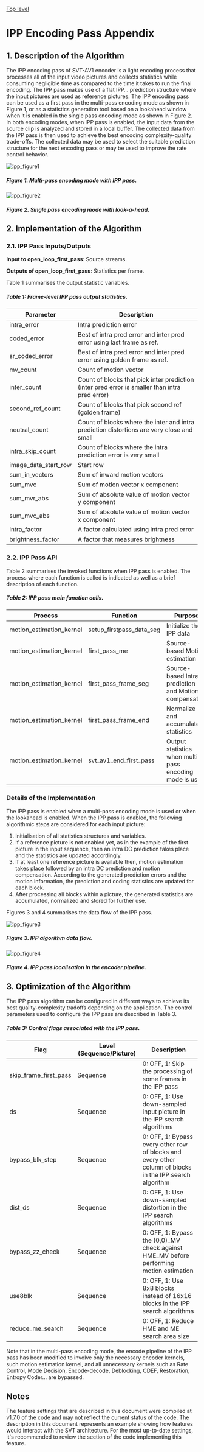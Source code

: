 [Top level](../README.md)

# IPP Encoding Pass Appendix

## 1. Description of the Algorithm

The IPP encoding pass of SVT-AV1 encoder is a light encoding process that
processes all of the input video pictures and collects statistics while
consuming negligible time as compared to the time it takes to run the final
encoding. The IPP pass makes use of a flat IPP… prediction structure where the
input pictures are used as reference pictures. The IPP encoding pass can be
used as a first pass in the multi-pass encoding mode as shown in Figure 1, or
as a statistics generation tool based on a lookahead window when it is enabled
in the single pass encoding mode as shown in Figure 2. In both encoding modes,
when IPP pass is enabled, the input data from the source clip is analyzed and
stored in a local buffer. The collected data from the IPP pass is then used to
achieve the best encoding complexity-quality trade-offs. The collected data may
be used to select the suitable prediction structure for the next encoding pass
or may be used to improve the rate control behavior.

![ipp_figure1](./img/ipp_figure1.PNG)
##### Figure 1. Multi-pass encoding mode with IPP pass.

![ipp_figure2](./img/ipp_figure2.PNG)
##### Figure 2. Single pass encoding mode with look-a-head.

## 2. Implementation of the Algorithm

### 2.1. IPP Pass Inputs/Outputs

**Input to open_loop_first_pass**: Source streams.

**Outputs of open_loop_first_pass**: Statistics per frame.

Table 1 summarises the output statistic variables.

##### Table 1: Frame-level IPP pass output statistics.
| **Parameter**        | **Description**                                                                                |
| -----------          | -----------------                                                                              |
| intra_error          | Intra prediction error                                                                         |
| coded_error          | Best of intra pred error and inter pred error using last frame as ref.                         |
| sr_coded_error       | Best of intra pred error and inter pred error using golden frame as ref.                       |
| mv_count             | Count of motion vector                                                                         |
| inter_count          | Count of blocks that pick inter prediction (inter pred error is smaller than intra pred error) |
| second_ref_count     | Count of blocks that pick second ref (golden frame)                                            |
| neutral_count        | Count of blocks where the inter and intra prediction distortions are very close and small      |
| intra_skip_count     | Count of blocks where the intra prediction error is very small                                 |
| image_data_start_row | Start row                                                                                      |
| sum_in_vectors       | Sum of inward motion vectors                                                                   |
| sum_mvc              | Sum of motion vector x component                                                               |
| sum_mvr_abs          | Sum of absolute value of motion vector y component                                             |
| sum_mvc_abs          | Sum of absolute value of motion vector x component                                             |
| intra_factor         | A factor calculated using intra pred error                                                     |
| brightness_factor    | A factor that measures brightness                                                              |

### 2.2. IPP Pass API

Table 2 summarises the invoked functions when IPP pass is enabled. The process
where each function is called is indicated as well as a brief description of
each function.

##### Table 2: IPP pass main function calls.
| **Process**              | **Function**             | **Purpose**                                             |
| -----------              | -----------------        | -----------------                                       |
| motion_estimation_kernel | setup_firstpass_data_seg | Initialize the IPP data                                 |
| motion_estimation_kernel | first_pass_me            | Source-based Motion estimation                          |
| motion_estimation_kernel | first_pass_frame_seg     | Source-based Intra prediction and Motion compensation   |
| motion_estimation_kernel | first_pass_frame_end     | Normalize and accumulate statistics                     |
| motion_estimation_kernel | svt_av1_end_first_pass   | Output statistics when multi-pass encoding mode is used |

### Details of the Implementation

The IPP pass is enabled when a multi-pass encoding mode is used or when the lookahead is enabled. When the IPP pass is enabled, the following algorithmic steps are considered for each input picture:

1. Initialisation of all statistics structures and variables.
2. If a reference picture is not enabled yet, as in the example of the first picture in the input sequence, then an intra DC prediction takes place and the statistics are updated accordingly.
3. If at least one reference picture is available then, motion estimation takes place followed by an intra DC prediction and motion compensation. According to the generated prediction errors and the motion information, the prediction and coding statistics are updated for each block.
4. After processing all blocks within a picture, the generated statistics are accumulated, normalized and stored for further use.

Figures 3 and 4 summarises the data flow of the IPP pass.

![ipp_figure3](./img/ipp_figure3.PNG)
##### Figure 3. IPP algorithm data flow.

![ipp_figure4](./img/ipp_figure4.PNG)
##### Figure 4. IPP pass localisation in the encoder pipeline.

## 3. Optimization of the Algorithm

The IPP pass algorithm can be configured in different ways to achieve its best
quality-complexity tradoffs depending on the application. The control
parameters used to configure the IPP pass are described in Table 3.

##### Table 3: Control flags associated with the IPP pass.
| **Flag**              | **Level (Sequence/Picture)** | **Description**      |
| -----------           | -----------------            | -----------------    |
| skip_frame_first_pass | Sequence                     | 0: OFF, 1: Skip the processing of some frames in the IPP pass |
| ds                    | Sequence                     | 0: OFF, 1: Use down-sampled input picture in the IPP search algorithms |
| bypass_blk_step       | Sequence                     | 0: OFF, 1: Bypass every other row of blocks and every other column of blocks in the IPP search algorithm |
| dist_ds               | Sequence                     | 0: OFF, 1: Use down-sampled distortion in the IPP search algorithms |
| bypass_zz_check       | Sequence                     | 0: OFF, 1: Bypass the (0,0)_MV check against HME_MV before performing motion estimation |
| use8blk               | Sequence                     | 0: OFF, 1: Use 8x8 blocks instead of 16x16 blocks in the IPP search algorithms |
| reduce_me_search      | Sequence                     | 0: OFF, 1: Reduce HME and ME search area size |

Note that in the multi-pass encoding mode, the encode pipeline of the IPP pass
has been modified to involve only the necessary encoder kernels, such motion
estimation kernel, and all unnecessary kernels such as Rate Control, Mode
Decision, Encode-decode, Deblocking, CDEF, Restoration, Entropy Coder… are
bypassed.

## Notes

The feature settings that are described in this document were compiled at
v1.7.0 of the code and may not reflect the current status of the code. The
description in this document represents an example showing how features would
interact with the SVT architecture. For the most up-to-date settings, it's
recommended to review the section of the code implementing this feature.

